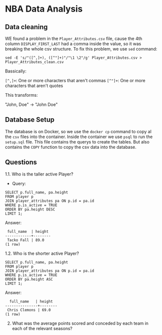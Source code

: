 # NBA Data Analysis


## Data cleaning

WE found a problem in the `Player_Attributes.csv` file, cause the 4th column `DISPLAY_FIRST_LAST` had a comma inside the value, so it was breaking the whole csv structure. To fix this problem, we use `sed` command:

```
sed -E 's/"([^,]+), ([^"]+)"/"\1 \2"/g' Player_Attributes.csv > Player_Attributes_clean.csv
```
Bassically: 

`[^,]+`: One or more characters that aren't commas
`[^"]+`: One or more characters that aren't quotes

This transforms:

"John, Doe" → "John Doe"

## Database Setup

The database is on Docker, so we use the `docker cp` command to copy al the `csv` files into the container. Inside the container we use `psql` to run the `setup.sql` file.
This file contains the querys to create the tables. But also contains the `COPY` function to copy the csv data into the database.

## Questions

1.1. Who is the taller active Player?

- Query:

```
SELECT p.full_name, pa.height
FROM player p
JOIN player_attributes pa ON p.id = pa.id
WHERE p.is_active = TRUE
ORDER BY pa.height DESC
LIMIT 1;
```

Answer:

```
 full_name  | height
------------+--------
 Tacko Fall | 89.0
(1 row)

```

1.2.  Who is the shorter active Player?


```
SELECT p.full_name, pa.height
FROM player p
JOIN player_attributes pa ON p.id = pa.id
WHERE p.is_active = TRUE
ORDER BY pa.height ASC
LIMIT 1;
```

Answer:

```
  full_name   | height
---------------+--------
 Chris Clemons | 69.0
(1 row)

```

2. What was the average points scored and conceded by each team in each of the relevant seasons?



